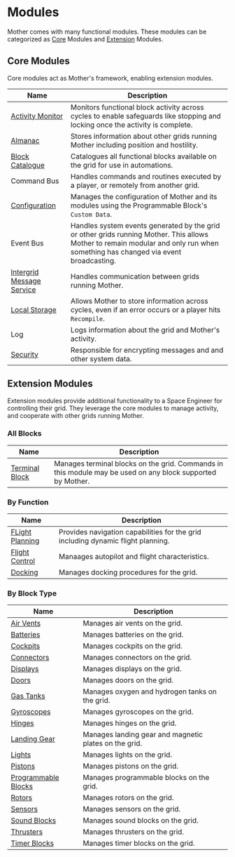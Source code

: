 # Modules

<!-- [< Configuration](../Configuration.md) -->

Mother comes with many functional modules. These modules can be categorized as [Core](#core-modules) Modules and [Extension](#extension-modules) Modules.

## Core Modules

Core modules act as Mother's framework, enabling extension modules.

|Name											| Description|
|-												|-|
| [Activity Monitor](Core/ActivityMonitor.md)    | Monitors functional block activity across cycles to enable safeguards like stopping and locking once the activity is complete.|
| [Almanac](Core/Almanac.md)                     | Stores information about other grids running Mother including position and hostility.|
| [Block Catalogue](Core/BlockCatalogue.md)      | Catalogues all functional blocks available on the grid for use in automations. |
| Command Bus				| Handles commands and routines executed by a player, or remotely from another grid. |
| [Configuration](../Configuration.md) | Manages the configuration of Mother and its modules using the Programmable Block's `Custom Data`. |
| Event Bus | Handles system events generated by the grid or other grids running Mother. This allows Mother to remain modular and only run when something has changed via event broadcasting. |
| [Intergrid Message Service](Core/IntergridMessageService.md) | Handles communication between grids running Mother. |
| [Local Storage](Core/LocalStorage.md) | Allows Mother to store information across cycles, even if an error occurs or a player hits `Recompile`. |
| Log | Logs information about the grid and Mother's activity. |
| [Security](Core/Security.md) | Responsible for encrypting messages and and other system data. |

## Extension Modules

Extension modules provide additional functionality to a Space Engineer for controlling their grid. They leverage the core modules to manage activity, and cooperate with other grids running Mother.  

### All Blocks

|Name													| Description|
|-														|-								|
| [Terminal Block](Extension/TerminalBlockModule.md)              | Manages terminal blocks on the grid. Commands in this module may be used on any block supported by Mother. |

### By Function
|Name													| Description|
|-														|-								|
| [FLight Planning](Extension/FlightPlanningModule.md)           | Provides navigation capabilities for the grid including dynamic flight planning.|
| [Flight Control](Extension/FlightControlModule.md)	| Manaages autopilot and flight characteristics.|
| [Docking](Extension/DockingModule.md)         | Manages docking procedures for the grid.|

### By Block Type
|Name													| Description|
|-														|-								|
| [Air Vents](Extension/AirVentModule.md)			| Manages air vents on the grid. |
| [Batteries](Extension/BatteryModule.md)					| Manages batteries on the grid.|
| [Cockpits](Extension/CockpitModule.md)					| Manages cockpits on the grid.|
| [Connectors](Extension/ConnectorModule.md)			| Manages connectors on the grid.|
| [Displays](Extension/DisplayModule.md)					| Manages displays on the grid.|
| [Doors](Extension/DoorModule.md)						| Manages doors on the grid.|
| [Gas Tanks](Extension/GasTankModule.md)					| Manages oxygen and hydrogen tanks on the grid.|
| [Gyroscopes](Extension/GyroscopeModule.md)				| Manages gyroscopes on the grid.|
| [Hinges](Extension/HingeModule.md)					| Manages hinges on the grid.|
| [Landing Gear](Extension/LandingGearModule.md) | Manages landing gear and magnetic plates on the grid.|
| [Lights](Extension/LightModule.md)                    | Manages lights on the grid.|
| [Pistons](Extension/PistonModule.md)					| Manages pistons on the grid.|
| [Programmable Blocks](Extension/ProgrammableBlockModule.md)	| Manages programmable blocks on the grid.|
| [Rotors](Extension/RotorModule.md)					| Manages rotors on the grid.|
| [Sensors](Extension/SensorModule.md) | Manages sensors on the grid.|
| [Sound Blocks](Extension/SoundBlockModule.md)				| Manages sound blocks on the grid. |
| [Thrusters](Extension/ThrusterModule.md)              | Manages thrusters on the grid.|
| [Timer Blocks](Extension/TimerBlockModule.md)			| Manages timer blocks on the grid.|

<!-- <br> -->
<!-- [Examples >](../Examples.md) -->